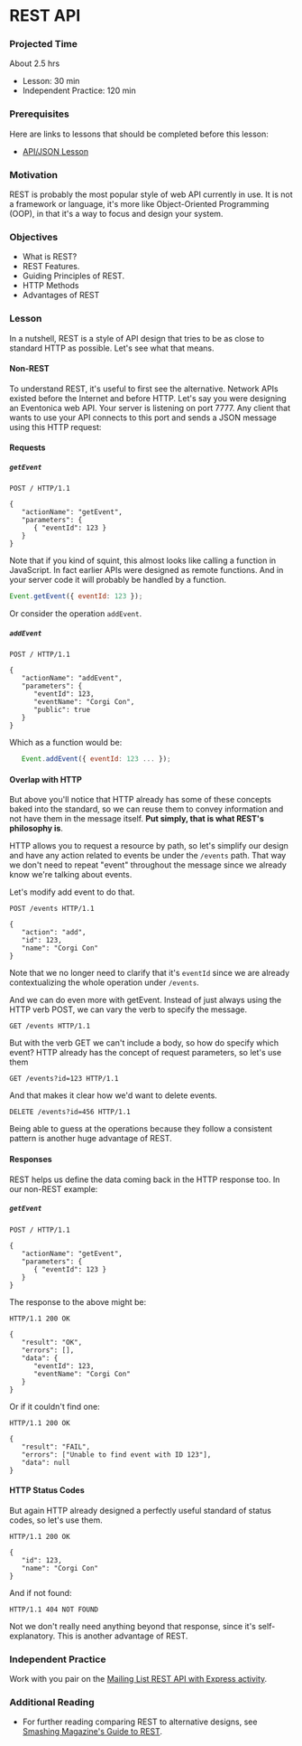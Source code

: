 # REST API

### Projected Time

About 2.5 hrs

- Lesson: 30 min
- Independent Practice: 120 min

### Prerequisites

Here are links to lessons that should be completed before this lesson:

- [API/JSON Lesson](/api/apis-and-json.md)

### Motivation

REST is probably the most popular style of web API currently in use. It is not a framework or language, it's more like Object-Oriented Programming (OOP), in that it's a way to focus and design your system.

### Objectives

- What is REST?
- REST Features.
- Guiding Principles of REST.
- HTTP Methods
- Advantages of REST

### Lesson

In a nutshell, REST is a style of API design that tries to be as close to standard HTTP as possible. Let's see what that means.

#### Non-REST

To understand REST, it's useful to first see the alternative. Network APIs existed before the Internet and before HTTP. Let's say you were designing an Eventonica web API. Your server is listening on port 7777. Any client that wants to use your API connects to this port and sends a JSON message using this HTTP request:

#### Requests

##### `getEvent`

```
POST / HTTP/1.1

{
   "actionName": "getEvent",
   "parameters": {
      { "eventId": 123 }
   }
}
```

Note that if you kind of squint, this almost looks like calling a function in JavaScript. In fact earlier APIs were designed as remote functions. And in your server code it will probably be handled by a function.

```javascript
Event.getEvent({ eventId: 123 });
```

Or consider the operation `addEvent`.

##### `addEvent`

```
POST / HTTP/1.1

{
   "actionName": "addEvent",
   "parameters": {
      "eventId": 123,
      "eventName": "Corgi Con",
      "public": true
   }
}
```

Which as a function would be:

```javascript
   Event.addEvent({ eventId: 123 ... });
```

#### Overlap with HTTP

But above you'll notice that HTTP already has some of these concepts baked into the standard, so we can reuse them to convey information and not have them in the message itself. **Put simply, that is what REST's philosophy is**.

HTTP allows you to request a resource by path, so let's simplify our design and have any action related to events be under the `/events` path. That way we don't need to repeat "event" throughout the message since we already know we're talking about events.

Let's modify add event to do that.

```
POST /events HTTP/1.1

{
   "action": "add",
   "id": 123,
   "name": "Corgi Con"
}
```

Note that we no longer need to clarify that it's `eventId` since we are already contextualizing the whole operation under `/events`.

And we can do even more with getEvent. Instead of just always using the HTTP verb POST, we can vary the verb to specify the message.

```
GET /events HTTP/1.1
```

But with the verb GET we can't include a body, so how do specify which event? HTTP already has the concept of request parameters, so let's use them

```
GET /events?id=123 HTTP/1.1
```

And that makes it clear how we'd want to delete events.

```
DELETE /events?id=456 HTTP/1.1
```

Being able to guess at the operations because they follow a consistent pattern is another huge advantage of REST.

#### Responses

REST helps us define the data coming back in the HTTP response too. In our non-REST example:

##### `getEvent`

```
POST / HTTP/1.1

{
   "actionName": "getEvent",
   "parameters": {
      { "eventId": 123 }
   }
}
```

The response to the above might be:

```
HTTP/1.1 200 OK

{
   "result": "OK",
   "errors": [],
   "data": {
      "eventId": 123,
      "eventName": "Corgi Con"
   }
}
```

Or if it couldn't find one:

```
HTTP/1.1 200 OK

{
   "result": "FAIL",
   "errors": ["Unable to find event with ID 123"],
   "data": null
}
```

#### HTTP Status Codes

But again HTTP already designed a perfectly useful standard of status codes, so let's use them.

```
HTTP/1.1 200 OK

{
   "id": 123,
   "name": "Corgi Con"
}
```

And if not found:

```
HTTP/1.1 404 NOT FOUND
```

Not we don't really need anything beyond that response, since it's self-explanatory. This is another advantage of REST.

### Independent Practice

Work with you pair on the [Mailing List REST API with Express activity](/projects/mailing-list-rest-api.md).

### Additional Reading

- For further reading comparing REST to alternative designs, see [Smashing Magazine's Guide to REST](https://www.smashingmagazine.com/2016/09/understanding-rest-and-rpc-for-http-apis/).
